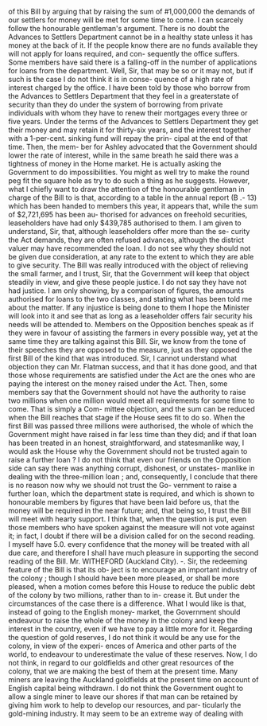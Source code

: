 of this Bill by arguing that by raising the sum of #1,000,000 the demands of our settlers for money will be met for some time to come. I can scarcely follow the honourable gentleman's argument. There is no doubt the Advances to Settlers Department cannot be in a healthy state unless it has money at the back of it. If the people know there are no funds available they will not apply for loans required, and con- sequently the office suffers. Some members have said there is a falling-off in the number of applications for loans from the department. Well, Sir, that may be so or it may not, but if such is the case I do not think it is in conse- quence of a high rate of interest charged by the office. I have been told by those who borrow from the Advances to Settlers Department that they feel in a greaterstate of security than they do under the system of borrowing from private individuals with whom they have to renew their mortgages every three or five years. Under the terms of the Advances to Settlers Department they get their money and may retain it for thirty-six years, and the interest together with a 1-per-cent. sinking fund will repay the prin- cipal at the end of that time. Then, the mem- ber for Ashley advocated that the Government should lower the rate of interest, while in the same breath he said there was a tightness of money in the Home market. He is actually asking the Government to do impossibilities. You might as well try to make the round peg fit the square hole as try to do such a thing as he suggests. However, what I chiefly want to draw the attention of the honourable gentleman in charge of the Bill to is that, according to a table in the annual report (B .- 13) which has been handed to members this year, it appears that, while the sum of $2,721,695 has been au- thorised for advances on freehold securities, leaseholders have had only $439,785 authorised to them. I am given to understand, Sir, that, although leaseholders offer more than the se- curity the Act demands, they are often refused advances, although the district valuer may have recommended the loan. I do not see why they should not be given due consideration, at any rate to the extent to which they are able to give security. The Bill was really introduced with the object of relieving the small farmer, and I trust, Sir, that the Government will keep that object steadily in view, and give these people justice. I do not say they have not had justice. I am only showing, by a comparison of figures, the amounts authorised for loans to the two classes, and stating what has been told me about the matter. If any injustice is being done to them I hope the Minister will look into it and see that as long as a leaseholder offers fair security his needs will be attended to. Members on the Opposition benches speak as if they were in favour of assisting the farmers in every possible way, yet at the same time they are talking against this Bill. Sir, we know from the tone of their speeches they are opposed to the measure, just as they opposed the first Bill of the kind that was introduced. Sir, I cannot understand what objection they can Mr. Flatman success, and that it has done good, and that those whose requirements are satisfied under the Act are the ones who are paying the interest on the money raised under the Act. Then, some members say that the Government should not have the authority to raise two millions when one million would meet all requirements for some time to come. That is simply a Com- mittee objection, and the sum can be reduced when the Bill reaches that stage if the House sees fit to do so. When the first Bill was passed three millions were authorised, the whole of which the Government might have raised in far less time than they did; and if that loan has been treated in an honest, straightforward, and statesmanlike way, I would ask the House why the Government should not be trusted again to raise a further loan ? I do not think that even our friends on the Opposition side can say there was anything corrupt, dishonest, or unstates- manlike in dealing with the three-million loan ; and, consequently, I conclude that there is no reason now why we should not trust the Go- vernment to raise a further loan, which the department state is required, and which is shown to honourable members by figures that have been laid before us, that the money will be required in the near future; and, that being so, I trust the Bill will meet with hearty support. I think that, when the question is put, even those members who have spoken against the measure will not vote against it; in fact, I doubt if there will be a division called for on the second reading. I myself have 5.0. every confidence that the money will be treated with all due care, and therefore I shall have much pleasure in supporting the second reading of the Bill. Mr. WITHEFORD (Auckland City). -. Sir, the redeeming feature of the Bill is that its ob- ject is to encourage an important industry of the colony ; though I should have been more pleased, or shall be more pleased, when a motion comes before this House to reduce the public debt of the colony by two millions, rather than to in- crease it. But under the circumstances of the case there is a difference. What I would like is that, instead of going to the English money- market, the Government should endeavour to raise the whole of the money in the colony and keep the interest in the country, even if we have to pay a little more for it. Regarding the question of gold reserves, I do not think it would be any use for the colony, in view of the experi- ences of America and other parts of the world, to endeavour to underestimate the value of these reserves. Now, I do not think, in regard to our goldfields and other great resources of the colony, that we are making the best of them at the present time. Many miners are leaving the Auckland goldfields at the present time on account of English capital being withdrawn. I do not think the Government ought to allow a single miner to leave our shores if that man can be retained by giving him work to help to develop our resources, and par- ticularly the gold-mining industry. It may seem to be an extreme way of dealing with 